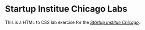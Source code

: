 # Startup Institue Chicago Labs

This is a HTML to CSS lab exercise for the
[*Startup Institue Chicago*](http://startupinstitute.com/chicago/).